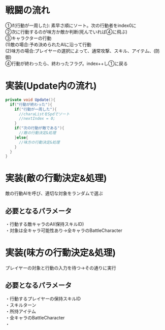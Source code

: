 # 戦闘の流れ

①if(行動が一周した): 素早さ順にソート。次の行動者をindex0に  
②次に行動するのが味方か敵か判断(死んでいれば④に飛ぶ)  
③キャラクターの行動  
(1)敵の場合:予め決められたAIに沿って行動  
(2)味方の場合:プレイヤーの選択によって、通常攻撃、スキル、アイテム、(防御)  
④行動が終わったら、終わったフラグ。index++し①に戻る  

# 実装(Update内の流れ)

```cs
private void Update(){
  if("行動が終わった"){
    if("行動が一周した"){
      //charaListをSpdでソート
      //nextIndex = 0;
    }
    if("次の行動が敵である"){
      //敵の行動決定&処理
    }else{
      //味方の行動決定&処理
    }
  }
}
```

# 実装(敵の行動決定&処理)

敵の行動AIを呼び、適切な対象をランダムで選ぶ  

## 必要となるパラメータ
・行動する敵キャラのAI(保持スキルID)  
・対象は全キャラ可能性あり→全キャラのBattleCharacter  

# 実装(味方の行動決定&処理)

プレイヤーの対象と行動の入力を待つ→その通りに実行  

## 必要となるパラメータ
・行動するプレイヤーの保持スキルID  
・スキルターン  
・所持アイテム  
・全キャラのBattleCharacter  
・
